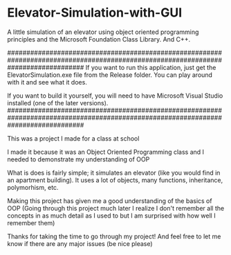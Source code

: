 # Elevator-Simulation-with-GUI
A little simulation of an elevator using object oriented programming principles and the Microsoft Foundation Class Library. And C++.

####################################################################################################################################
If you want to run this application, just get the ElevatorSimulation.exe file from the Release folder.
You can play around with it and see what it does.

If you want to build it yourself, you will need to have Microsoft Visual Studio installed (one of the later versions). 
####################################################################################################################################

This was a project I made for a class at school

I made it because it was an Object Oriented Programming class and I needed to demonstrate my understanding of OOP

What is does is fairly simple; it simulates an elevator (like you would find in an apartment building). It uses a lot of objects, many functions, inheritance, polymorhism, etc.

Making this project has given me a good understanding of the basics of OOP
  (Going through this project much later I realize I don't remember all the concepts in as much detail as I used to but I am surprised with how well I remember them)

Thanks for taking the time to go through my project!
And feel free to let me know if there are any major issues (be nice please)
